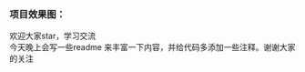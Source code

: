### 项目效果图：
[](https://user-gold-cdn.xitu.io/2018/11/8/166f2faefbf06e10?imageslim)

欢迎大家star，学习交流<br>
今天晚上会写一些readme 来丰富一下内容，并给代码多添加一些注释。谢谢大家的关注
